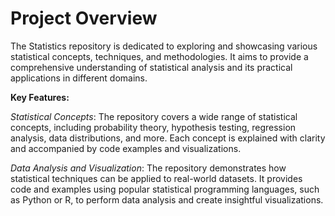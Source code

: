 # Project Overview
The Statistics repository is dedicated to exploring and showcasing various statistical concepts, techniques, and methodologies. It aims to provide a comprehensive understanding of statistical analysis and its practical applications in different domains.

**Key Features:**

*Statistical Concepts*: The repository covers a wide range of statistical concepts, including probability theory, hypothesis testing, regression analysis, data distributions, and more. Each concept is explained with clarity and accompanied by code examples and visualizations.

*Data Analysis and Visualization*: The repository demonstrates how statistical techniques can be applied to real-world datasets. It provides code and examples using popular statistical programming languages, such as Python or R, to perform data analysis and create insightful visualizations.
